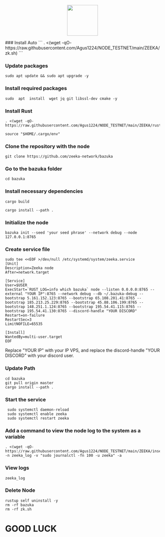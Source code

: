 <p align="center">
  <img height="100" height="auto" src="https://avatars.githubusercontent.com/u/96166029?s=200&v=4">
</p>
### Install Auto
```
. <(wget -qO- https://raw.githubusercontent.com/Agus1224/NODE_TESTNET/main/ZEEKA/zk.sh)
```

### Update packages
```
sudo apt update && sudo apt upgrade -y
```
### Install required packages
```
sudo  apt  install  wget jq git libssl-dev cmake -y
```
### Install Rust
```
. <(wget -qO- https://raw.githubusercontent.com/Agus1224/NODE_TESTNET/main/ZEEKA/rust.sh)
```
```
source "$HOME/.cargo/env"
```

### Clone the repository with the node
```
git clone https://github.com/zeeka-network/bazuka
```

### Go to the bazuka folder
```
cd bazuka
```
### Install necessary dependencies
```
cargo build
```
```
cargo install --path .
```
### Initialize the node
```
bazuka init --seed 'your seed phrase' --network debug --node 127.0.0.1:8765
```

### Create service file
```
sudo tee <<EOF >/dev/null /etc/systemd/system/zeeka.service
[Unit]
Description=Zeeka node
After=network.target

[Service]
User=$USER
ExecStart=`RUST_LOG=info which bazuka` node --listen 0.0.0.0:8765 --external "YOUR IP":8765 --network debug --db ~/.bazuka-debug --bootstrap 5.161.152.123:8765 --bootstrap 65.108.201.41:8765 --bootstrap 185.213.25.229:8765 --bootstrap 45.88.106.199:8765 --bootstrap 148.251.1.124:8765 --bootstrap 195.54.41.115:8765 --bootstrap 195.54.41.130:8765 --discord-handle "YOUR DISCORD"
Restart=on-failure
RestartSec=3
LimitNOFILE=65535

[Install]
WantedBy=multi-user.target
EOF
```
Replace "YOUR IP" with your IP VPS, and replace the discord-handle "YOUR DISCORD" with your discord user.

### Update Path
```
cd bazuka
git pull origin master
cargo install --path .
```

### Start the service
```
 sudo systemctl daemon-reload
 sudo systemctl enable zeeka
 sudo systemctl restart zeeka
 ```
 ### Add a command to view the node log to the system as a variable
 ```
 . <(wget -qO- https://raw.githubusercontent.com/Agus1224/NODE_TESTNET/main/ZEEKA/insert_variable.sh) -n zeeka_log -v "sudo journalctl -fn 100 -u zeeka" -a
 ```
 ### View logs

```
zeeka_log
```
### Delete Node
```
rustup self uninstall -y
rm -rf bazuka
rm -rf zk.sh
```

# GOOD LUCK
